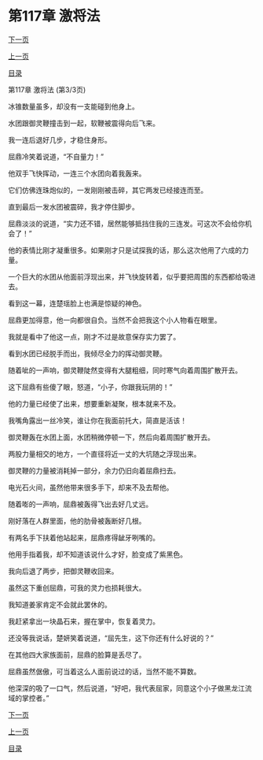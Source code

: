 <h1>第117章  激将法</h1>
            <div><p><a href="./351_%E7%AC%AC118%E7%AB%A0_%E5%85%BB%E8%99%8E%E4%B8%BA%E6%82%A3.md">下一页</a></p><p><a href="./349_%E7%AC%AC117%E7%AB%A0_%E6%BF%80%E5%B0%86%E6%B3%95.md">上一页</a></p><p><a href="../">目录</a></p></div>
            <div><p>第117章  激将法 (第3/3页)</p><p>冰锥数量虽多，却没有一支能碰到他身上。</p><p>水团跟御灵鞭撞击到一起，软鞭被震得向后飞来。</p><p>我一连后退好几步，才稳住身形。</p><p>屈鼎冷笑着说道，“不自量力！”</p><p>他双手飞快挥动，一连三个水团向着我轰来。</p><p>它们仿佛连珠炮似的，一发刚刚被击碎，其它两发已经接连而至。</p><p>直到最后一发水团被震碎，我才停住脚步。</p><p>屈鼎淡淡的说道，“实力还不错，居然能够抵挡住我的三连发。可这次不会给你机会了！”</p><p>他的表情比刚才凝重很多。如果刚才只是试探我的话，那么这次他用了六成的力量。</p><p>一个巨大的水团从他面前浮现出来，并飞快旋转着，似乎要把周围的东西都给吸进去。</p><p>看到这一幕，连楚瑶脸上也满是惊疑的神色。</p><p>屈鼎更加得意，他一向都很自负。当然不会把我这个小人物看在眼里。</p><p>我就是看中了他这一点，刚才不过是故意保存实力罢了。</p><p>看到水团已经脱手而出，我倾尽全力的挥动御灵鞭。</p><p>随着呲的一声响，御灵鞭陡然变得有大腿粗细，同时寒气向着周围扩散开去。</p><p>这下屈鼎有些傻了眼，怒道，“小子，你跟我玩阴的！”</p><p>他的力量已经使了出来，想要重新凝聚，根本就来不及。</p><p>我嘴角露出一丝冷笑，谁让你在我面前托大，简直是活该！</p><p>御灵鞭轰在水团上面，水团稍微停顿一下，然后向着周围扩散开去。</p><p>两股力量相交的地方，一个直径将近一丈的大坑随之浮现出来。</p><p>御灵鞭的力量被消耗掉一部分，余力仍旧向着屈鼎扫去。</p><p>电光石火间，虽然他带来很多手下，却来不及去帮他。</p><p>随着嘭的一声响，屈鼎被轰得飞出去好几丈远。</p><p>刚好落在人群里面，他的肋骨被轰断好几根。</p><p>有两名手下扶着他站起来，屈鼎疼得龇牙咧嘴的。</p><p>他用手指着我，却不知道该说什么才好，脸变成了紫黑色。</p><p>我向后退了两步，把御灵鞭收回来。</p><p>虽然这下重创屈鼎，可我的灵力也损耗很大。</p><p>我知道姜家肯定不会就此罢休的。</p><p>我赶紧拿出一块晶石来，握在掌中，恢复着灵力。</p><p>还没等我说话，楚妍笑着说道，“屈先生，这下你还有什么好说的？”</p><p>在其他四大家族面前，屈鼎的脸算是丢尽了。</p><p>屈鼎虽然倨傲，可当着这么人面前说过的话，当然不能不算数。</p><p>他深深的吸了一口气，然后说道，“好吧，我代表屈家，同意这个小子做黑龙江流域的掌控者。”</p></div>
            <div><p><a href="./351_%E7%AC%AC118%E7%AB%A0_%E5%85%BB%E8%99%8E%E4%B8%BA%E6%82%A3.md">下一页</a></p><p><a href="./349_%E7%AC%AC117%E7%AB%A0_%E6%BF%80%E5%B0%86%E6%B3%95.md">上一页</a></p><p><a href="../">目录</a></p></div>